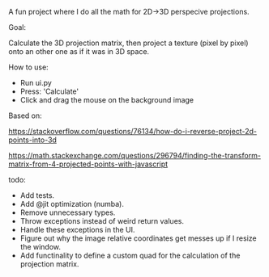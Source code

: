 A fun project where I do all the math for 2D->3D perspecive projections.

Goal:

Calculate the 3D projection matrix, then project a texture (pixel by pixel) onto an other one as if it was in 3D space.

How to use:

* Run ui.py
* Press: 'Calculate'
* Click and drag the mouse on the background image

Based on: 

https://stackoverflow.com/questions/76134/how-do-i-reverse-project-2d-points-into-3d

https://math.stackexchange.com/questions/296794/finding-the-transform-matrix-from-4-projected-points-with-javascript

todo:

* Add tests.
* Add @jit optimization (numba).
* Remove unnecessary types.
* Throw exceptions instead of weird return values.
* Handle these exceptions in the UI.
* Figure out why the image relative coordinates get messes up if I resize the window.
* Add functinality to define a custom quad for the calculation of the projection matrix.